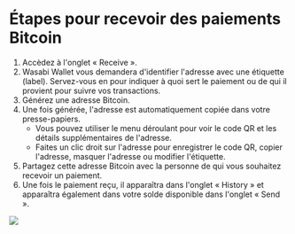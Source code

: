 # Étapes pour recevoir des paiements Bitcoin

1. Accèdez à l'onglet « Receive ».
2. Wasabi Wallet vous demandera d'identifier l'adresse avec une étiquette (label). Servez-vous en pour indiquer à quoi sert le paiement ou de qui il provient pour suivre vos transactions.
3. Générez une adresse Bitcoin.
4. Une fois générée, l'adresse est automatiquement copiée dans votre presse-papiers.
   * Vous pouvez utiliser le menu déroulant pour voir le code QR et les détails supplémentaires de l'adresse.
   * Faites un clic droit sur l'adresse pour enregistrer le code QR, copier l'adresse, masquer l'adresse ou modifier l'étiquette.
5. Partagez cette adresse Bitcoin avec la personne de qui vous souhaitez recevoir un paiement.
6. Une fois le paiement reçu, il apparaîtra dans l'onglet « History » et apparaîtra également dans votre solde disponible dans l'onglet « Send ».

![](<../.gitbook/assets/Wasabi receive.gif>)
